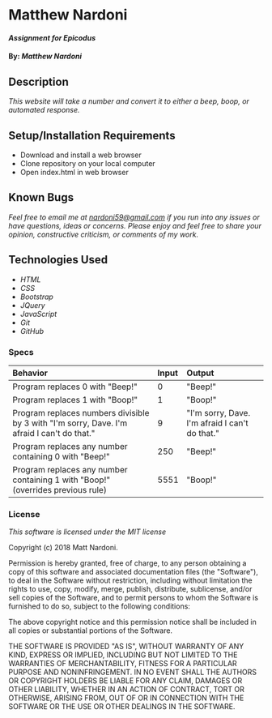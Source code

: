 # Matthew Nardoni

#### _Assignment for Epicodus_

#### By: _**Matthew Nardoni**_

## Description

_This website will take a number and convert it to either a beep, boop, or automated response._

## Setup/Installation Requirements

* Download and install a web browser
* Clone repository on your local computer
* Open index.html in web browser

## Known Bugs

_Feel free to email me at [nardoni59@gmail.com](mailto:nardoni59@gmail.com) if you run into any issues or have questions, ideas or concerns. Please enjoy and feel free to share your opinion, constructive criticism, or comments of my work._

## Technologies Used

* _HTML_
* _CSS_
* _Bootstrap_
* _JQuery_
* _JavaScript_
* _Git_
* _GitHub_

### Specs
| Behavior | Input | Output |
| :-------------     | :------------- | :------------- |
| Program replaces 0 with "Beep!" | 0 | "Beep!" |
| Program replaces 1 with "Boop!" | 1 | "Boop!" |
| Program replaces numbers divisible by 3 with "I'm sorry, Dave. I'm afraid I can't do that."| 9 | "I'm sorry, Dave. I'm afraid I can't do that." |
| Program replaces any number containing 0 with "Beep!" | 250 | "Beep!" |
| Program replaces any number containing 1 with "Boop!" (overrides previous rule) | 5551 | "Boop!" |



### License

_This software is licensed under the MIT license_

Copyright (c) 2018 Matt Nardoni.

Permission is hereby granted, free of charge, to any person obtaining a copy of this software and associated documentation files (the "Software"), to deal in the Software without restriction, including without limitation the rights to use, copy, modify, merge, publish, distribute, sublicense, and/or sell copies of the Software, and to permit persons to whom the Software is furnished to do so, subject to the following conditions:

The above copyright notice and this permission notice shall be included in all copies or substantial portions of the Software.

THE SOFTWARE IS PROVIDED "AS IS", WITHOUT WARRANTY OF ANY KIND, EXPRESS OR IMPLIED, INCLUDING BUT NOT LIMITED TO THE WARRANTIES OF MERCHANTABILITY, FITNESS FOR A PARTICULAR PURPOSE AND NONINFRINGEMENT. IN NO EVENT SHALL THE AUTHORS OR COPYRIGHT HOLDERS BE LIABLE FOR ANY CLAIM, DAMAGES OR OTHER LIABILITY, WHETHER IN AN ACTION OF CONTRACT, TORT OR OTHERWISE, ARISING FROM, OUT OF OR IN CONNECTION WITH THE SOFTWARE OR THE USE OR OTHER DEALINGS IN THE SOFTWARE.
